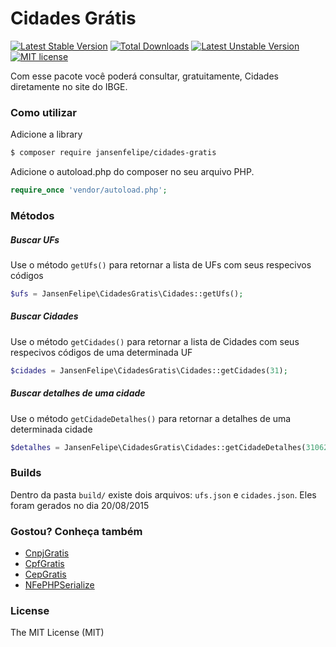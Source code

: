 # Cidades Grátis
[![Latest Stable Version](https://poser.pugx.org/jansenfelipe/cidades-gratis/v/stable.svg)](https://packagist.org/packages/jansenfelipe/cidades-gratis) 
[![Total Downloads](https://poser.pugx.org/jansenfelipe/cidades-gratis/downloads.svg)](https://packagist.org/packages/jansenfelipe/cidades-gratis) 
[![Latest Unstable Version](https://poser.pugx.org/jansenfelipe/cidades-gratis/v/unstable.svg)](https://packagist.org/packages/jansenfelipe/cidades-gratis)
[![MIT license](https://poser.pugx.org/jansenfelipe/nfephp-serialize/license.svg)](http://opensource.org/licenses/MIT)

Com esse pacote você poderá consultar, gratuitamente, Cidades diretamente no site do IBGE.

### Como utilizar

Adicione a library

```sh
$ composer require jansenfelipe/cidades-gratis
```

Adicione o autoload.php do composer no seu arquivo PHP.

```php
require_once 'vendor/autoload.php';  
```

### Métodos

##### Buscar UFs

Use o método `getUfs()` para retornar a lista de UFs com seus respecivos códigos

```php
$ufs = JansenFelipe\CidadesGratis\Cidades::getUfs();
```

##### Buscar Cidades

Use o método `getCidades()` para retornar a lista de Cidades com seus respecivos códigos de uma determinada UF

```php
$cidades = JansenFelipe\CidadesGratis\Cidades::getCidades(31);
```

##### Buscar detalhes de uma cidade

Use o método `getCidadeDetalhes()` para retornar a detalhes de uma determinada cidade

```php
$detalhes = JansenFelipe\CidadesGratis\Cidades::getCidadeDetalhes(310620);
```

### Builds

Dentro da pasta `build/` existe dois arquivos: `ufs.json` e `cidades.json`. Eles foram gerados no dia 20/08/2015

### Gostou? Conheça também

* [CnpjGratis](https://github.com/jansenfelipe/cnpj-gratis)
* [CpfGratis](https://github.com/jansenfelipe/cpf-gratis)
* [CepGratis](https://github.com/jansenfelipe/cep-gratis)
* [NFePHPSerialize](https://github.com/jansenfelipe/nfephp-serialize)

### License

The MIT License (MIT)

